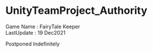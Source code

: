 # UnityTeamProject_Authority
Game Name : FairyTale Keeper
<br>LastUpdate : 19 Dec2021</br>

Postponed Indefinitely
